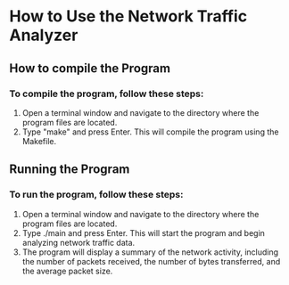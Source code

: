 # How to Use the Network Traffic Analyzer

## How to compile the Program
### To compile the program, follow these steps:

1. Open a terminal window and navigate to the directory where the program files are located.
2. Type "make" and press Enter. This will compile the program using the Makefile.

## Running the Program
### To run the program, follow these steps:

1. Open a terminal window and navigate to the directory where the program files are located.
2. Type ./main and press Enter. This will start the program and begin analyzing network traffic data.
3. The program will display a summary of the network activity, including the number of packets received, the number of bytes transferred, and the average packet size.
